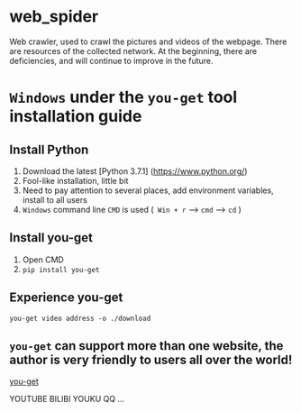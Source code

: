 # web_spider
Web crawler, used to crawl the pictures and videos of the webpage. There are resources of the collected network. At the beginning, there are deficiencies, and will continue to improve in the future.

# `Windows` under the `you-get` tool installation guide

## Install Python
1. Download the latest [Python 3.7.1] (https://www.python.org/)
2. Fool-like installation, little bit
3. Need to pay attention to several places, add environment variables, install to all users
4. `Windows` command line `CMD` is used (` Win + r` --> `cmd` --> `cd` )


## Install you-get

1. Open CMD
2. `pip install you-get`

## Experience you-get
`you-get video address -o ./download`

## `you-get` can support more than one website, the author is very friendly to users all over the world!

[you-get](https://github.com/soimort/you-get)

YOUTUBE
BILIBI
YOUKU
QQ
...
